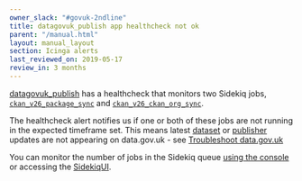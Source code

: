 ```yaml
---
owner_slack: "#govuk-2ndline"
title: datagovuk_publish app healthcheck not ok
parent: "/manual.html"
layout: manual_layout
section: Icinga alerts
last_reviewed_on: 2019-05-17
review_in: 3 months
---
```


[datagovuk_publish](https://github.com/alphagov/datagovuk_publish)
has a healthcheck that monitors two Sidekiq jobs,
[`ckan_v26_package_sync`](https://github.com/alphagov/datagovuk_publish/blob/master/app/workers/ckan/v26/package_sync_worker.rb)
and [`ckan_v26_ckan_org_sync`](https://github.com/alphagov/datagovuk_publish/blob/master/app/workers/ckan/v26/ckan_org_sync_worker.rb).

The healthcheck alert notifies us if one or both of these jobs are not running in
the expected timeframe set. This means latest [dataset](https://ckan.publishing.service.gov.uk/dataset)
or [publisher](https://ckan.publishing.service.gov.uk/publisher) updates are
not appearing on data.gov.uk - see [Troubleshoot data.gov.uk](https://docs.publishing.service.gov.uk/manual/data-gov-uk-troubleshooting.html#datasets-published-in-ckan-are-not-appearing-on-find)

You can monitor the number of jobs in the Sidekiq queue
[using the console](https://docs.publishing.service.gov.uk/manual/data-gov-uk-monitoring.html#sidekiq-publish)
or accessing the [SidekiqUI](https://docs.publishing.service.gov.uk/manual/data-gov-uk-monitoring.html#sidekiq-ui-publish).
